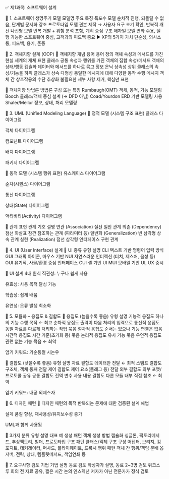 ✅ 제1과목: 소프트웨어 설계

📘 1. 소프트웨어 생명주기 모델
모델명	주요 특징
폭포수 모델	순차적 진행, 되돌릴 수 없음, 단계별 문서화 강조
프로토타입 모델	견본 제작 → 사용자 요구 조기 확인, 반복적 개선
나선형 모델	반복 개발 + 위험 분석 포함, 계획 중심 구조
애자일 모델	변화 수용, 실행 가능한 소프트웨어 중심, 고객과의 피드백 중요
▶ XP의 5가지 가치	단순성, 의사소통, 피드백, 용기, 존중

📘 2. 객체지향 설계 (OOP)
🔹 객체지향 개념 용어
용어	정의
객체	속성과 메서드를 가진 현실 세계의 개체 표현
클래스	공통 속성과 행위를 가진 객체의 집합
속성/메서드	객체의 상태/행동
캡슐화	데이터와 메서드를 하나로 묶고 정보 은닉
상속성	상위 클래스의 속성/기능을 하위 클래스가 상속
다형성	동일한 메시지에 대해 다양한 동작 수행
메시지	객체 간 상호작용의 수단
추상화	불필요한 세부 사항 제거, 핵심만 표현

🔹 객체지향 방법론
방법론	구성 또는 특징
Rumbaugh(OMT)	객체, 동적, 기능 모델링
Booch	클래스/객체 중심 설계 (→ DFD 아님)
Coad/Yourdon	ERD 기반 모델링 사용
Shaler/Mellor	정보, 상태, 처리 모델링

📘 3. UML (Unified Modeling Language)
🔹 정적 모델 (시스템 구조 표현)
클래스 다이어그램

객체 다이어그램

컴포넌트 다이어그램

배치 다이어그램

패키지 다이어그램

🔹 동적 모델 (시스템 행위 표현)
유스케이스 다이어그램

순차(시퀀스) 다이어그램

통신 다이어그램

상태(State) 다이어그램

액티비티(Activity) 다이어그램

🔹 관계 표현
관계	기호	설명
연관 (Association)	실선	일반 관계
의존 (Dependency)	점선 화살표	잠깐 참조하는 관계 (파라미터 등)
일반화 (Generalization)	빈 삼각형	상속 관계
실현 (Realization)	점선 삼각형	인터페이스 구현 관계

📘 4. UI (User Interface) 설계
🔹 UI 종류
유형	설명
CLI	텍스트 기반 명령어 입력 방식
GUI	그래픽 아이콘, 마우스 기반
NUI	자연스러운 인터랙션 (터치, 제스처, 음성 등)
OUI	유기적, 사물/환경 중심 인터페이스
CUI	셀 기반 UI
MUI	모바일 기반 UI, UX 중시

🔹 UI 설계 4대 원칙
직관성: 누구나 쉽게 사용

유효성: 사용 목적 달성 가능

학습성: 쉽게 배움

유연성: 오류 발생 최소화

📘 5. 모듈화 – 응집도 & 결합도
🔹 응집도 (높을수록 좋음)
유형	설명
기능적 응집도	하나의 기능 수행 목적 ← 최고
순차적 응집도	출력이 다음 처리의 입력으로
통신적 응집도	동일 자료를 다르게 처리하는 작업 묶음
절차적 응집도	순서는 있으나 기능 연결은 없음
시간적 응집도	시간 기준(초기화 등) 묶음
논리적 응집도	유사 기능 묶음
우연적 응집도	관련 없는 기능 묶음 ← 최악

암기 키워드: 기순통절 시논우

🔹 결합도 (낮을수록 좋음)
유형	설명
자료 결합도	데이터만 전달 ← 최적
스탬프 결합도	구조체, 객체 통째 전달
제어 결합도	제어 요소(플래그 등) 전달
외부 결합도	외부 포맷/프로토콜 공유
공통 결합도	전역 변수 사용
내용 결합도	다른 모듈 내부 직접 참조 ← 최악

암기 키워드: 내공 외제스자

📘 6. 디자인 패턴
🔹 디자인 패턴의 목적
반복되는 문제에 대한 검증된 설계 해법

설계 품질 향상, 재사용성/유지보수성 증가

UML과 함께 사용됨

🔹 3가지 분류
유형	설명	대표 예
생성 패턴	객체 생성 방법 캡슐화	싱글톤, 팩토리메서드, 추상팩토리, 빌더, 프로토타입
구조 패턴	클래스/객체 구조 구성	어댑터, 브리지, 컴포지트, 데커레이터, 퍼사드, 플라이웨이트, 프록시
행위 패턴	객체 간 행위/책임 분배	옵저버, 전략, 상태, 템플릿메서드, 책임연쇄 등

📘 7. 요구사항 검토 기법
기법	설명
동료 검토	작성자가 설명, 동료 2~3명 검토
위크스루	회의 전 자료 공유, 짧은 시간 논의
인스펙션	저자가 아닌 전문가가 정식 검토
